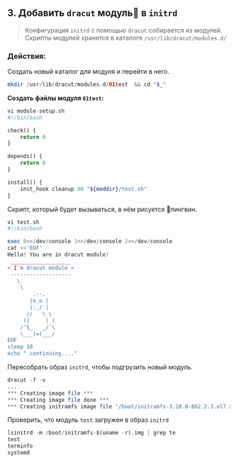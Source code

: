 ## 3. Добавить `dracut` модуль🐧 в `initrd`

> Конфигурация `initrd` с помощью `dracut`  собирается из модулей.
> Скрипты модулей хранятся в каталоге `/usr/lib/dracut/modules.d/`

### Действия:
Создать новый каталог для модуля и перейти в него.
```php
mkdir /usr/lib/dracut/modules.d/01test  && cd "$_"
```
__Создать файлы модуля `01test`:__
```php
vi module-setup.sh
#!/bin/bash

check() {
    return 0
}

depends() {
    return 0
}

install() {
    inst_hook cleanup 00 "${moddir}/test.sh"
}
```
Скрипт, который будет вызываться, в нём рисуется 🐧пингвин.
```php
vi test.sh
#!/bin/bash

exec 0<>/dev/console 1<>/dev/console 2<>/dev/console
cat <<'EOF'
Hello! You are in dracut module!
 ___________________
< I'm dracut module >
 -------------------
   \
    \
        .--.
       |o_o |
       |:_/ |
      //   \ \
     (|     | )
    /'\_   _/`\
    \___)=(___/
EOF
sleep 10
echo " continuing...."
```

Пересобрать образ `initrd`, чтобы подгрузить новый модуль.
```php
dracut -f -v 
...
*** Creating image file ***
*** Creating image file done ***
*** Creating initramfs image file '/boot/initramfs-3.10.0-862.2.3.el7.x86_64.img' done ***
```
Проверить, что модуль `test` загружен в образ `initrd`
```php
lsinitrd -m /boot/initramfs-$(uname -r).img | grep te
test
terminfo
systemd
```

